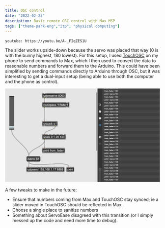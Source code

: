```yaml
---
title: OSC control
date: "2022-02-23"
description: Basic remote OSC control with Max MSP
tags: ["theme-park-eng","itp", "physical computing"]
---
```

`youtube: https://youtu.be/A-_FIqZES1U`

The slider works upside-down because the servo was placed that way (0 is with the bunny highest, 180 lowest). For this setup, I used [TouchOSC](https://hexler.net/touchosc) on my phone to send commands to Max, which I then used to convert the data to reasonable numbers and forward them to the Arduino. This could have been simplified by sending commands directly to Arduino through OSC, but it was interesting to get a dual-input setup (being able to use both the computer and the phone as control).

![Max nodes](./max_nodes.png)

A few tweaks to make in the future:
- Ensure that numbers coming from Max and TouchOSC stay synced; ie a slider moved in TouchOSC should be reflected in Max.
- Choose a single place to sanitize numbers
- Something about ServoEase disagreed with this transition (or I simply messed up the code and need more time to debug).
